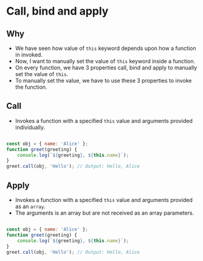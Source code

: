 # Call, bind and apply

## Why

- We have seen how value of `this` keyword depends upon how a function in invoked.
- Now, I want to manually set the value of `this` keyword inside a function.
- On every function, we have 3 properties call, bind and apply to manually set the value of `this`.
- To manually set the value, we have to use these 3 properties to invoke the function.

## Call

- Invokes a function with a specified `this` value and arguments provided individually.

``` javascript

const obj = { name: 'Alice' };
function greet(greeting) {
    console.log(`${greeting}, ${this.name}`);
}
greet.call(obj, 'Hello'); // Output: Hello, Alice

```

## Apply

- Invokes a function with a specified `this` value and arguments provided as an `array`.
- The arguments is an array but are not received as an array parameters.

``` javascript

const obj = { name: 'Alice' };
function greet(greeting) {
    console.log(`${greeting}, ${this.name}`);
}
greet.call(obj, 'Hello'); // Output: Hello, Alice

```
